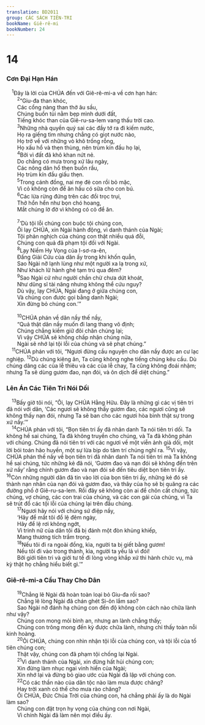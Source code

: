 ```yaml
---
translation: BD2011
group: CÁC SÁCH TIÊN-TRI
bookName: Giê-rê-mi 
bookNumber: 24
---
```


<div class="title"><h1>14</h1><h3>Cơn Ðại Hạn Hán </h3></div>
<span class="verse gie_14_1"> <sup>1</sup>Ðây là lời của CHÚA đến với Giê-rê-mi-a về cơn hạn hán:<br/></span>
<span class="verse gie_14_2">  <sup>2</sup>“Giu-đa than khóc,<br/>  Các cổng nàng than thở âu sầu,<br/>  Chúng buồn tủi nằm bẹp mình dưới đất,<br/>  Tiếng khóc than của Giê-ru-sa-lem vang thấu trời cao.<br/></span>
<span class="verse gie_14_3">  <sup>3</sup>Những nhà quyền quý sai các đầy tớ ra đi kiếm nước,<br/>  Họ ra giếng tìm nhưng chẳng có giọt nước nào,<br/>  Họ trở về với những vò khô trống rỗng,<br/>  Họ xấu hổ và thẹn thùng, nên trùm kín đầu họ lại,<br/></span>
<span class="verse gie_14_4">  <sup>4</sup>Bởi vì đất đã khô khan nứt nẻ.<br/>  Do chẳng có mưa trong xứ lâu ngày,<br/>  Các nông dân hổ thẹn buồn rầu,<br/>  Họ trùm kín đầu giấu thẹn.<br/></span>
<span class="verse gie_14_5">  <sup>5</sup>Trong cánh đồng, nai mẹ đẻ con rồi bỏ mặc,<br/>  Vì cỏ không còn để ăn hầu có sữa cho con bú.<br/></span>
<span class="verse gie_14_6">  <sup>6</sup>Các lừa rừng đứng trên các đồi trọc trụi,<br/>  Thở hổn hển như bọn chó hoang,<br/>  Mắt chúng lờ đờ vì không có cỏ để ăn.<br/><br/></span>
<span class="verse gie_14_7">  <sup>7</sup>‘Dù tội lỗi chúng con buộc tội chúng con,<br/>  Ôi lạy CHÚA, xin Ngài hành động, vì danh thánh của Ngài;<br/>  Tội phản nghịch của chúng con thật nhiều quá đỗi,<br/>  Chúng con quả đã phạm tội đối với Ngài.<br/></span>
<span class="verse gie_14_8">  <sup>8</sup>Lạy Niềm Hy Vọng của I-sơ-ra-ên,<br/>  Ðấng Giải Cứu của dân ấy trong khi khốn quẫn,<br/>  Sao Ngài nỡ lạnh lùng như một người xa lạ trong xứ,<br/>  Như khách lữ hành ghé tạm trú qua đêm?<br/></span>
<span class="verse gie_14_9">  <sup>9</sup>Sao Ngài cứ như người chần chừ chưa dứt khoát,<br/>  Như dũng sĩ tài năng nhưng không thể cứu nguy?<br/>  Dù vậy, lạy CHÚA, Ngài đang ở giữa chúng con,<br/>  Và chúng con được gọi bằng danh Ngài;<br/>  Xin đừng bỏ chúng con.’” <br/><br/></span>
<span class="verse gie_14_10">  <sup>10</sup>CHÚA phán về dân nầy thế nầy,<br/>  “Quả thật dân nầy muốn đi lang thang vô định;<br/>  Chúng chẳng kiềm giữ đôi chân chúng lại;<br/>  Vì vậy CHÚA sẽ không chấp nhận chúng nữa,<br/>  Ngài sẽ nhớ lại tội lỗi của chúng và sẽ phạt chúng.”<br/></span>
<span class="verse gie_14_11"> <sup>11</sup>CHÚA phán với tôi, “Ngươi đừng cầu nguyện cho dân nầy được an cư lạc nghiệp. </span>
<span class="verse gie_14_12"><sup>12</sup>Dù chúng kiêng ăn, Ta cũng không nghe tiếng chúng kêu cầu. Dù chúng dâng các của lễ thiêu và các của lễ chay, Ta cũng không đoái nhậm; nhưng Ta sẽ dùng gươm đao, nạn đói, và ôn dịch để diệt chúng.”<br/></span>
<div class="title"><h3>Lên Án Các Tiên Tri Nói Dối</h3></div>
<span class="verse gie_14_13"> <sup>13</sup>Bấy giờ tôi nói, “Ôi, lạy CHÚA Hằng Hữu. Ðây là những gì các vị tiên tri đã nói với dân, ‘Các ngươi sẽ không thấy gươm đao, các ngươi cũng sẽ không thấy nạn đói, nhưng Ta sẽ ban cho các ngươi hòa bình thật sự trong xứ nầy.’”<br/></span>
<span class="verse gie_14_14"> <sup>14</sup>CHÚA phán với tôi, “Bọn tiên tri ấy đã nhân danh Ta nói tiên tri dối. Ta không hề sai chúng, Ta đã không truyền cho chúng, và Ta đã không phán với chúng. Chúng đã nói tiên tri với các ngươi về một viễn ảnh giả dối, một lời bói toán hão huyền, một sự lừa bịp do tâm trí chúng nghĩ ra. </span>
<span class="verse gie_14_15"><sup>15</sup>Vì vậy, CHÚA phán thế nầy về bọn tiên tri đã nhân danh Ta nói tiên tri mà Ta không hề sai chúng, tức những kẻ đã nói, ‘Gươm đao và nạn đói sẽ không đến trên xứ nầy’ rằng chính gươm đao và nạn đói sẽ đến tiêu diệt bọn tiên tri ấy. </span>
<span class="verse gie_14_16"><sup>16</sup>Còn những người dân đã tin vào lời của bọn tiên tri ấy, những kẻ đó sẽ thành nạn nhân của nạn đói và gươm đao, và thây của họ sẽ bị quăng ra các đường phố ở Giê-ru-sa-lem. Rồi đây sẽ không còn ai để chôn cất chúng, tức chúng, vợ chúng, các con trai của chúng, và các con gái của chúng, vì Ta sẽ trút đổ các tội lỗi của chúng lại trên đầu chúng.<br/></span>
<span class="verse gie_14_17">  <sup>17</sup>Ngươi hãy nói với chúng sứ điệp nầy,<br/>  ‘Hãy để mắt tôi đổ lệ đêm ngày,<br/>  Hãy để lệ rơi không ngớt,<br/>  Vì trinh nữ của dân tôi đã bị đánh một đòn khủng khiếp, <br/>  Mang thương tích trầm trọng.<br/></span>
<span class="verse gie_14_18">  <sup>18</sup>Nếu tôi đi ra ngoài đồng, kìa, người ta bị giết bằng gươm!<br/>  Nếu tôi đi vào trong thành, kìa, người ta yếu lả vì đói!<br/>  Bởi giới tiên tri và giới tư tế đi lòng vòng khắp xứ thi hành chức vụ, mà kỳ thật họ chẳng hiểu biết gì.’”<br/></span>
<div class="title"><h3>Giê-rê-mi-a Cầu Thay Cho Dân</h3></div>
<span class="verse gie_14_19">  <sup>19</sup>Chẳng lẽ Ngài đã hoàn toàn loại bỏ Giu-đa rồi sao?<br/>  Chẳng lẽ lòng Ngài đã chán ghét Si-ôn lắm sao?<br/>  Sao Ngài nỡ đánh hạ chúng con đến độ không còn cách nào chữa lành như vậy?<br/>  Chúng con mong mỏi bình an, nhưng an lành chẳng thấy;<br/>  Chúng con trông mong đến kỳ được chữa lành, nhưng chỉ thấy toàn nỗi kinh hoàng.<br/></span>
<span class="verse gie_14_20">  <sup>20</sup>Ôi CHÚA, chúng con nhìn nhận tội lỗi của chúng con, và tội lỗi của tổ tiên chúng con;<br/>  Thật vậy, chúng con đã phạm tội chống lại Ngài.<br/></span>
<span class="verse gie_14_21">  <sup>21</sup>Vì danh thánh của Ngài, xin đừng hất hủi chúng con;<br/>  Xin đừng làm nhục ngai vinh hiển của Ngài;<br/>  Xin nhớ lại và đừng bỏ giao ước của Ngài đã lập với chúng con.<br/></span>
<span class="verse gie_14_22">  <sup>22</sup>Có các thần nào của dân tộc nào làm mưa được chăng?<br/>  Hay trời xanh có thể cho mưa rào chăng?<br/>  Ôi CHÚA, Ðức Chúa Trời của chúng con, há chẳng phải ấy là do Ngài làm sao?<br/>  Chúng con đặt trọn hy vọng của chúng con nơi Ngài,<br/>  Vì chính Ngài đã làm nên mọi điều ấy.<br/></span>
